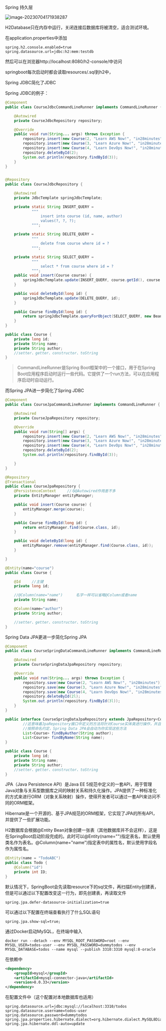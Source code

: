 Spring 持久层

![image-20230704171938287](C:\Users\AtsukoRuo\Desktop\note\Spring\assets\image-20230704171938287.png)





H2Database只在内存中运行，关闭连接后数据库将被清空，适合测试环境。



在application.properties中添加

```properties
spring.h2.console.enabled=true
spring.datasource.url=jdbc:h2:mem:testdb
```

然后可以在浏览器http://localhost:8080/h2-console/中访问

springboot每次启动时都会读取resources/.sql到h2中，







Spring JDBC简化了JDBC

Spring JDBC的例子：

~~~java
@Component
public class CourseJdbcCommandLineRunner implements CommandLineRunner {

    @Autowired
    private CourseJdbcRepository repository;

    @Override
    public void run(String... args) throws Exception {
        repository.insert(new Course(2, "Learn AWS Now!", "in28minutes"));
        repository.insert(new Course(3, "Learn Azure Now!", "in28minutes"));
        repository.insert(new Course(4, "Learn DevOps Now!", "in28minutes"));
        repository.deleteById(2);
        System.out.println(repository.findById(3));
    }
}


@Repository
public class CourseJdbcRepository {

    @Autowired
    private JdbcTemplate springJdbcTemplate;

    private static String INSERT_QUERY =
            """
                insert into course (id, name, author)
                values(?, ?, ?);
            """;

    private static String DELETE_QUERY =
            """
                delete from course where id = ?
            """;

    private static String SELECT_QUERY =
            """
                select * from course where id = ?
            """;
    public void insert(Course course) {
        springJdbcTemplate.update(INSERT_QUERY, course.getId(), course.getName(), course.getAuthor());
    }

    public void deleteById(long id) {
        springJdbcTemplate.update(DELETE_QUERY, id);
    }

    public Course findById(long id) {
        return springJdbcTemplate.queryForObject(SELECT_QUERY, new BeanPropertyRowMapper<>(Course.class), id);
    }
}

public class Course {
    private long id;
    private String name;
    private String author;
	//setter、getter、constructor、toString
}
~~~

> CommandLineRunner是Spring Boot框架中的一个接口，用于在Spring Boot应用程序启动时运行一些代码。它提供了一个run方法，可以在应用程序启动时自动运行。





而Spring JPA进一步简化了Spring JDBC

~~~java
@Component
public class CourseJpaCommandLineRunner implements CommandLineRunner {

    @Autowired
    private CourseJpaRepository repository;

    @Override
    public void run(String[] args) {
        repository.insert(new Course(2, "Learn AWS Now!", "in28minutes"));
        repository.insert(new Course(3, "Learn Azure Now!", "in28minutes"));
        repository.insert(new Course(4, "Learn DevOps Now!", "in28minutes"));
        repository.deleteById(2);
        System.out.println(repository.findById(3));

    }
}

@Repository
@Transactional
public class CourseJpaRepository {
    @PersistenceContext     //与@Autowired作用差不多
    private EntityManager entityManager;

    public void insert(Course course) {
        entityManager.merge(course);
    }

    public Course findById(long id) {
        return entityManager.find(Course.class, id);
    }

    public void deleteById(long id) {
        entityManager.remove(entityManager.find(Course.class, id));
    }

}

@Entity(name="course")
public class Course {

    @Id     //主键
    private long id;

    //@Column(name="name")      名字一样可以省略@Column或者name
    private String name;

    @Column(name="author")
    private String author;

    //setter、getter、constructor、toString
}
~~~





Spring Data JPA更进一步简化Spring JPA
~~~java
@Component
public class CourseSpringDataCommandLineRunner implements CommandLineRunner {

    @Autowired
    private CourseSpringDataJpaRepository repository;

    @Override
    public void run(String... args) throws Exception {
        repository.save(new Course(2, "Learn AWS Now!", "in28minutes"));
        repository.save(new Course(3, "Learn Azure Now!", "in28minutes"));
        repository.save(new Course(4, "Learn DevOps Now!", "in28minutes"));
        repository.deleteById(2l);
        System.out.println(repository.findById(3l));
    }
}

public interface CourseSpringDataJpaRepository extends JpaRepository<Course, Long> {
		//这意味着JpaRepository接口中定义的方法将针对Course实体类进行操作，并且使用Long类型的ID唯一标识Course实体类的每个记录。
    	//按照命名约定，Spring Data JPA会自动为你实现这些方法
    	List<Course> findByAuthor(String author);
    	List<Course> findByName(String name);
}

public class Course {
    private long id;
    private String name;
    private String author;
	//setter、getter、constructor、toString
}

~~~

JPA（Java Persistence API）是Java EE 5规范中定义的一套API，用于管理Java对象与关系型数据库之间的映射关系和持久化操作。JPA提供了一种标准化的方式来进行ORM（对象关系映射）操作，使得开发者可以通过一套API来访问不同的ORM框架。

Hibernate是一个开源的、基于JPA规范的ORM框架，它实现了JPA的所有API，并提供了一些扩展功能。







H2数据库会根据@Entity Bean对象创建一张表（其他数据库并不会这样），这是在SpringBoot启动阶段完成的。此时可以@Entity(name="")指定表名，默认使用类名作为表名。@Column(name="name")指定表中的属性名，默认使用字段名作为属性名。

~~~java
@Entity(name = "TodoABC") 
public class Todo {
    @Column("id")
    private int ID;
}
~~~

默认情况下，SpringBoot会先读取resource下的sql文件，再扫描Entity创建表，但是可以通过以下配置改变这一行为，即先创建表，再读取文件

~~~properties
spring.jpa.defer-datasource-initialization=true
~~~

可以通过以下配置在终端查看执行了什么SQL语句

~~~properties
spring.jpa.show-sql=true;
~~~







通过Docker启动MySQL，在终端中输入

~~~shell
docker run --detach --env MYSQL_ROOT_PASSWORD=root --env MYSQL_USER=todos-user --env MYSQL_PASSWORD=dummytodos --env MYSQL_DATABASE=todos --name mysql --publish 3310:3310 mysql:8-oracle
~~~

在依赖中

~~~xml
<dependency>
    <groupId>mysql</groupId>
    <artifactId>mysql-connector-java</artifactId>
    <version>8.0.33</version>
</dependency>
~~~

在配置文件中（这个配置对本地数据库也适用）

~~~properties
spring.datasource.url=jdbc:mysql://localhost:3310/todos
spring.datasource.username=todos-user
spring.datasource.password=dummytodos
spring.jpa.properties.hibernate.dialect=org.hibernate.dialect.MySQL8Dialect
spring.jpa.hibernate.ddl-auto=update
~~~

